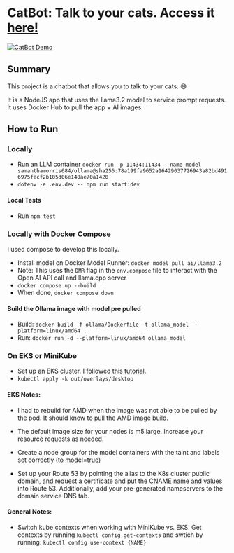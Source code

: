 # CatBot: Talk to your cats. Access it [here!](https://thecatbot.ai)


[![CatBot Demo](https://img.youtube.com/vi/Dlrrmmmn4M0/0.jpg)](https://www.youtube.com/watch?v=Dlrrmmmn4M0)


## Summary
This project is a chatbot that allows you to talk to your cats. :smile:

It is a NodeJS app that uses the llama3.2 model to service prompt requests. It uses Docker Hub to pull the app + AI images.

## How to Run

### Locally
- Run an LLM container `docker run -p 11434:11434 --name model samanthamorris684/ollama@sha256:78a199fa9652a16429037726943a82bd4916975fecf2b105d06e140ae70a1420`
- `dotenv -e .env.dev -- npm run start:dev`

#### Local Tests
- Run `npm test`

### Locally with Docker Compose
I used compose to develop this locally. 

- Install model on Docker Model Runner: `docker model pull ai/llama3.2`
- Note: This uses the `DMR` flag in the `env.compose` file to interact with the Open AI API call and llama.cpp server
- `docker compose up --build`
- When done, `docker compose down`

#### Build the Ollama image with model pre pulled
- Build: `docker build -f ollama/Dockerfile -t ollama_model --platform=linux/amd64 .`
- Run: `docker run -d --platform=linux/amd64 ollama_model`

### On EKS or MiniKube
- Set up an EKS cluster. I followed this [tutorial](https://medium.com/@tamerbenhassan/deploying-a-simple-application-using-eks-step-by-step-guide-512b1559a7bd).
- `kubectl apply -k out/overlays/desktop`

#### EKS Notes:
- I had to rebuild for AMD when the image was not able to be pulled by the pod. It should know to pull the AMD image build.
- The default image size for your nodes is m5.large. Increase your resource requests as needed.

- Create a node group for the model containers with the taint and labels set correctly (to model=true)
- Set up your Route 53 by pointing the alias to the K8s cluster public domain, and request a certificate and put the CNAME name and values into Route 53. Additionally, add your pre-generated nameservers to the domain service DNS tab.

#### General Notes:
- Switch kube contexts when working with MiniKube vs. EKS. Get contexts by running `kubectl config get-contexts` and swtich by running: `kubectl config use-context {NAME}`
